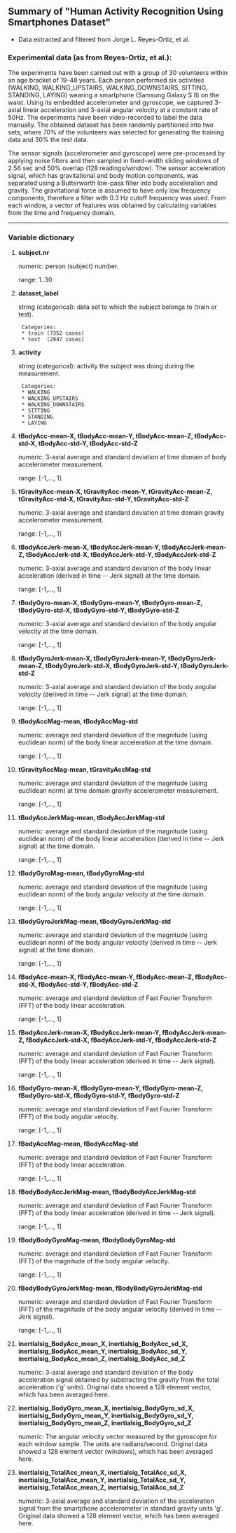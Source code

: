 ## Summary of "Human Activity Recognition Using Smartphones Dataset"
+ Data extracted and filtered from Jorge L. Reyes-Ortiz, et al. 

### Experimental data (as from Reyes-Ortiz, et al.):

The experiments have been carried out with a group of 30 volunteers within an age bracket of 19-48 years. Each person performed six activities (WALKING, WALKING_UPSTAIRS, WALKING_DOWNSTAIRS, SITTING, STANDING, LAYING) wearing a smartphone (Samsung Galaxy S II) on the waist. Using its embedded accelerometer and gyroscope, we captured 3-axial linear acceleration and 3-axial angular velocity at a constant rate of 50Hz. The experiments have been video-recorded to label the data manually. The obtained dataset has been randomly partitioned into two sets, where 70% of the volunteers was selected for generating the training data and 30% the test data. 

The sensor signals (accelerometer and gyroscope) were pre-processed by applying noise filters and then sampled in fixed-width sliding windows of 2.56 sec and 50% overlap (128 readings/window). The sensor acceleration signal, which has gravitational and body motion components, was separated using a Butterworth low-pass filter into body acceleration and gravity. The gravitational force is assumed to have only low frequency components, therefore a filter with 0.3 Hz cutoff frequency was used. From each window, a vector of features was obtained by calculating variables from the time and frequency domain. 

---

### Variable dictionary

1. **subject.nr**

    numeric: person (subject) number.
    
    range: 1..30
    
2. **dataset_label**

    string (categorical): data set to which the subject belongs to (train or test).
    
        Categories:
        * train (7352 cases)
        * test  (2947 cases)

3. **activity**

    string (categorical): activity the subject was doing during the measurement.
        
        Categories:
        * WALKING
        * WALKING_UPSTAIRS 
        * WALKING_DOWNSTAIRS 
        * SITTING
        * STANDING
        * LAYING
        
4. **tBodyAcc-mean-X, tBodyAcc-mean-Y, tBodyAcc-mean-Z, tBodyAcc-std-X, tBodyAcc-std-Y, tBodyAcc-std-Z**
  
    numeric: 3-axial average and standard deviation at time domain of body accelerometer measurement.
    
    range: [-1,..., 1]

5. **tGravityAcc-mean-X, tGravityAcc-mean-Y, tGravityAcc-mean-Z, tGravityAcc-std-X, tGravityAcc-std-Y, tGravityAcc-std-Z**

    numeric: 3-axial average and standard deviation at time domain gravity accelerometer measurement.
    
    range: [-1,..., 1]

6. **tBodyAccJerk-mean-X, tBodyAccJerk-mean-Y, tBodyAccJerk-mean-Z, tBodyAccJerk-std-X, tBodyAccJerk-std-Y, tBodyAccJerk-std-Z**

    numeric: 3-axial average and standard deviation of the body linear acceleration (derived in time -- Jerk signal) at the time domain.
    
    range: [-1,..., 1]

7. **tBodyGyro-mean-X, tBodyGyro-mean-Y, tBodyGyro-mean-Z, tBodyGyro-std-X, tBodyGyro-std-Y, tBodyGyro-std-Z**

    numeric: 3-axial average and standard deviation of the body angular velocity at the time domain.
    
    range: [-1,..., 1]

8. **tBodyGyroJerk-mean-X, tBodyGyroJerk-mean-Y, tBodyGyroJerk-mean-Z, tBodyGyroJerk-std-X, tBodyGyroJerk-std-Y, tBodyGyroJerk-std-Z**

    numeric: 3-axial average and standard deviation of the body angular velocity (derived in time -- Jerk signal) at the time domain.

    range: [-1,..., 1]

9. **tBodyAccMag-mean, tBodyAccMag-std**

    numeric: average and standard deviation of the magnitude (using euclidean norm) of the body linear acceleration at the time domain.
    
    range: [-1,..., 1]

10. **tGravityAccMag-mean, tGravityAccMag-std**

    numeric: average and standard deviation of the magnitude (using euclidean norm) at time domain gravity accelerometer measurement.
    
    range: [-1,..., 1]

11. **tBodyAccJerkMag-mean, tBodyAccJerkMag-std**

    numeric: average and standard deviation of the magnitude (using euclidean norm) of the body linear acceleration (derived in time -- Jerk signal) at the time domain.
    
    range: [-1,..., 1]

12. **tBodyGyroMag-mean, tBodyGyroMag-std**

    numeric: average and standard deviation of the magnitude (using euclidean norm) of the body angular velocity at the time domain.
    
    range: [-1,..., 1]

13. **tBodyGyroJerkMag-mean, tBodyGyroJerkMag-std**

    numeric: average and standard deviation of the magnitude (using euclidean norm) of the body angular velocity (derived in time -- Jerk signal) at the time domain.

    range: [-1,..., 1]

14. **fBodyAcc-mean-X, fBodyAcc-mean-Y, fBodyAcc-mean-Z, fBodyAcc-std-X, fBodyAcc-std-Y, fBodyAcc-std-Z**

    numeric: average and standard deviation of Fast Fourier Transform (FFT) of the body linear acceleration. 
    
    range: [-1,..., 1]

15. **fBodyAccJerk-mean-X, fBodyAccJerk-mean-Y, fBodyAccJerk-mean-Z, fBodyAccJerk-std-X, fBodyAccJerk-std-Y, fBodyAccJerk-std-Z**

    numeric: average and standard deviation of Fast Fourier Transform (FFT) of the body linear acceleration (derived in time -- Jerk signal). 
    
    range: [-1,..., 1]

16. **fBodyGyro-mean-X, fBodyGyro-mean-Y, fBodyGyro-mean-Z, fBodyGyro-std-X, fBodyGyro-std-Y, fBodyGyro-std-Z**

    numeric: average and standard deviation of Fast Fourier Transform (FFT) of the body angular velocity.
    
    range: [-1,..., 1]

17. **fBodyAccMag-mean, fBodyAccMag-std**

    numeric: average and standard deviation of Fast Fourier Transform (FFT) of the body linear acceleration.
    
    range: [-1,..., 1]

18. **fBodyBodyAccJerkMag-mean, fBodyBodyAccJerkMag-std**

    numeric: average and standard deviation of Fast Fourier Transform (FFT) of the body linear acceleration (derived in time -- Jerk signal).
    
    range: [-1,..., 1]

19. **fBodyBodyGyroMag-mean, fBodyBodyGyroMag-std**

    numeric: average and standard deviation of Fast Fourier Transform (FFT) of the magnitude of the body angular velocity.
    
    range: [-1,..., 1]

20. **fBodyBodyGyroJerkMag-mean, fBodyBodyGyroJerkMag-std**

    numeric: average and standard deviation of Fast Fourier Transform (FFT) of the magnitude of the body angular velocity (derived in time -- Jerk signal).

    range: [-1,..., 1]

21. **inertialsig_BodyAcc_mean_X, inertialsig_BodyAcc_sd_X, inertialsig_BodyAcc_mean_Y, inertialsig_BodyAcc_sd_Y, inertialsig_BodyAcc_mean_Z, inertialsig_BodyAcc_sd_Z**

    numeric: 3-axial average and standard deviation of the body acceleration signal obtained by substracting the gravity from the total acceleration ('g' units). Original data showed a 128 element vector, which has been averaged here. 

22. **inertialsig_BodyGyro_mean_X, inertialsig_BodyGyro_sd_X, inertialsig_BodyGyro_mean_Y, inertialsig_BodyGyro_sd_Y, inertialsig_BodyGyro_mean_Z, inertialsig_BodyGyro_sd_Z**
    
    numeric: The angular velocity vector measured by the gyroscope for each window sample. The units are radians/second. Original data showed a 128 element vector (windows), which has been averaged here. 
    
23. **inertialsig_TotalAcc_mean_X, inertialsig_TotalAcc_sd_X, inertialsig_TotalAcc_mean_Y, inertialsig_TotalAcc_sd_Y, inertialsig_TotalAcc_mean_Z, inertialsig_TotalAcc_sd_Z**

    numeric: 3-axial average and standard deviation of the acceleration signal from the smartphone accelerometer in standard gravity units 'g'. Original data showed a 128 element vector, which
    has been averaged here. 
